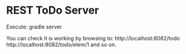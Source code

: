 # REST ToDo Server

Execute:
gradle server

You can check it is working by browsing to:
http://localhost:8082/todo
http://localhost:8082/todo/elem/1
and so on.